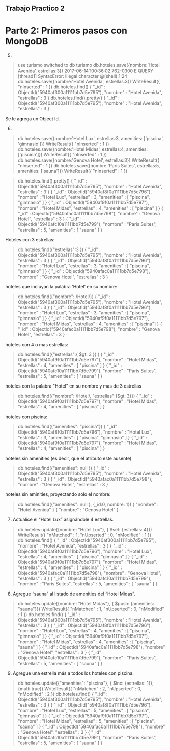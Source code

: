 ## Trabajo Practico 2

Parte 2: Primeros pasos con MongoDB
===================================

5.

> use turismo
switched to db turismo
> db.hoteles.save({nombre:’Hotel Avenida’, estrellas:3})
2017-06-14T00:36:02.762-0300 E QUERY    [thread1] SyntaxError: illegal character @(shell):1:24
> db.hoteles.save({nombre:'Hotel Avenida', estrellas:3})
WriteResult({ "nInserted" : 1 })
> db.hoteles.find()
{ "_id" : ObjectId("5940af300a11111bb7d5e795"), "nombre" : "Hotel Avenida", "estrellas" : 3 }
> db.hoteles.find().pretty()
{
    "_id" : ObjectId("5940af300a11111bb7d5e795"),
      "nombre" : "Hotel Avenida",
        "estrellas" : 3
}

Se le agrega un Object Id.

6.
> db.hoteles.save({nombre:'Hotel Lux', estrellas:3, amenities: ['piscina', 'gimnasio']})
WriteResult({ "nInserted" : 1 })
> db.hoteles.save({nombre:'Hotel Midas', estrellas:4, amenities: ['piscina']})
WriteResult({ "nInserted" : 1 })
> db.hoteles.save({nombre:'Genova Hotel', estrellas:3})
WriteResult({ "nInserted" : 1 })
> db.hoteles.save({nombre:'Paris Suites', estrellas:5, amenities: ['sauna']})
WriteResult({ "nInserted" : 1 })

> db.hoteles.find().pretty()
{
    "_id" : ObjectId("5940af300a11111bb7d5e795"),
      "nombre" : "Hotel Avenida",
        "estrellas" : 3
}
{
    "_id" : ObjectId("5940af8f0a11111bb7d5e796"),
      "nombre" : "Hotel Lux",
        "estrellas" : 3,
          "amenities" : [
              "piscina",
                  "gimnasio"
                    ]
}
{
    "_id" : ObjectId("5940af9f0a11111bb7d5e797"),
      "nombre" : "Hotel Midas",
        "estrellas" : 4,
          "amenities" : [
              "piscina"
                ]
}
{
    "_id" : ObjectId("5940afac0a11111bb7d5e798"),
      "nombre" : "Genova Hotel",
        "estrellas" : 3
}
{
    "_id" : ObjectId("5940afc10a11111bb7d5e799"),
      "nombre" : "Paris Suites",
        "estrellas" : 5,
          "amenities" : [
              "sauna"
                ]
}

Hoteles con 3 estrellas:
> db.hoteles.find({"estrellas":3 })
{ "_id" : ObjectId("5940af300a11111bb7d5e795"), "nombre" : "Hotel Avenida", "estrellas" : 3 }
{ "_id" : ObjectId("5940af8f0a11111bb7d5e796"), "nombre" : "Hotel Lux", "estrellas" : 3, "amenities" : [ "piscina", "gimnasio" ] }
{ "_id" : ObjectId("5940afac0a11111bb7d5e798"), "nombre" : "Genova Hotel", "estrellas" : 3 }

hoteles que incluyan la palabra 'Hotel' en su nombre:
> db.hoteles.find({"nombre": /Hotel/})
{ "_id" : ObjectId("5940af300a11111bb7d5e795"), "nombre" : "Hotel Avenida", "estrellas" : 3 }
{ "_id" : ObjectId("5940af8f0a11111bb7d5e796"), "nombre" : "Hotel Lux", "estrellas" : 3, "amenities" : [ "piscina", "gimnasio" ] }
{ "_id" : ObjectId("5940af9f0a11111bb7d5e797"), "nombre" : "Hotel Midas", "estrellas" : 4, "amenities" : [ "piscina"] }
{ "_id" : ObjectId("5940afac0a11111bb7d5e798"), "nombre" : "Genova Hotel", "estrellas" : 3 }

hoteles con 4 o mas estrellas:
> db.hoteles.find({"estrellas":{ $gt: 3 }} )
{ "_id" : ObjectId("5940af9f0a11111bb7d5e797"), "nombre" : "Hotel Midas", "estrellas" : 4, "amenities" : [ "piscina" ] }
{ "_id" : ObjectId("5940afc10a11111bb7d5e799"), "nombre" : "Paris Suites", "estrellas" : 5, "amenities" : [ "sauna" ] }

hoteles con la palabra "Hotel" en su nombre y mas de 3 estrellas
> db.hoteles.find({"nombre": /Hotel/, "estrellas":{$gt: 3}})
{ "_id" : ObjectId("5940af9f0a11111bb7d5e797"), "nombre" : "Hotel Midas", "estrellas" : 4, "amenities" : [ "piscina" ] }

hoteles con piscina:
> db.hoteles.find({"amenities": "piscina"})
{ "_id" : ObjectId("5940af8f0a11111bb7d5e796"), "nombre" : "Hotel Lux", "estrellas" : 3, "amenities" : [ "piscina", "gimnasio" ] }
{ "_id" : ObjectId("5940af9f0a11111bb7d5e797"), "nombre" : "Hotel Midas", "estrellas" : 4, "amenities" : [ "piscina" ] }

hoteles sin amenities (es decir, que el atributo este ausente)
> db.hoteles.find({"amenities": null })
{ "_id" : ObjectId("5940af300a11111bb7d5e795"), "nombre" : "Hotel Avenida", "estrellas" : 3 }
{ "_id" : ObjectId("5940afac0a11111bb7d5e798"), "nombre" : "Genova Hotel", "estrellas" : 3 }

hoteles sin aminities, proyectando solo el nombre:
> db.hoteles.find({"amenities": null }, {_id:0, nombre: 1})
{ "nombre" : "Hotel Avenida" }
{ "nombre" : "Genova Hotel" }


7. Actualice el “Hotel Lux” asignándole 4 estrellas.

> db.hoteles.update({nombre: "Hotel Lux"}, { $set: {estrellas: 4}})
WriteResult({ "nMatched" : 1, "nUpserted" : 0, "nModified" : 1 })
> db.hoteles.find()
{ "_id" : ObjectId("5940af300a11111bb7d5e795"), "nombre" : "Hotel Avenida", "estrellas" : 3 }
{ "_id" : ObjectId("5940af8f0a11111bb7d5e796"), "nombre" : "Hotel Lux", "estrellas" : 4, "amenities" : [ "piscina", "gimnasio" ] }
{ "_id" : ObjectId("5940af9f0a11111bb7d5e797"), "nombre" : "Hotel Midas", "estrellas" : 4, "amenities" : [ "piscina" ] }
{ "_id" : ObjectId("5940afac0a11111bb7d5e798"), "nombre" : "Genova Hotel", "estrellas" : 3 }
{ "_id" : ObjectId("5940afc10a11111bb7d5e799"), "nombre" : "Paris Suites", "estrellas" : 5, "amenities" : [ "sauna" ] }


8. Agregue “sauna” al listado de amenities del “Hotel Midas”.

> db.hoteles.update({nombre: "Hotel Midas"}, { $push: {amenities: "sauna"}})
WriteResult({ "nMatched" : 1, "nUpserted" : 0, "nModified" : 1 })
> db.hoteles.find()
{ "_id" : ObjectId("5940af300a11111bb7d5e795"), "nombre" : "Hotel Avenida", "estrellas" : 3 }
{ "_id" : ObjectId("5940af8f0a11111bb7d5e796"), "nombre" : "Hotel Lux", "estrellas" : 4, "amenities" : [ "piscina", "gimnasio" ] }
{ "_id" : ObjectId("5940af9f0a11111bb7d5e797"), "nombre" : "Hotel Midas", "estrellas" : 4, "amenities" : [ "piscina", "sauna" ] }
{ "_id" : ObjectId("5940afac0a11111bb7d5e798"), "nombre" : "Genova Hotel", "estrellas" : 3 }
{ "_id" : ObjectId("5940afc10a11111bb7d5e799"), "nombre" : "Paris Suites", "estrellas" : 5, "amenities" : [ "sauna" ] }

9. Agregue una estrella más a todos los hoteles con piscina.

> db.hoteles.update({"amenities": "piscina"}, { $inc: {estrellas: 1}}, {multi:true})
WriteResult({ "nMatched" : 2, "nUpserted" : 0, "nModified" : 2 })
> db.hoteles.find()
{ "_id" : ObjectId("5940af300a11111bb7d5e795"), "nombre" : "Hotel Avenida", "estrellas" : 3 }
{ "_id" : ObjectId("5940af8f0a11111bb7d5e796"), "nombre" : "Hotel Lux", "estrellas" : 5, "amenities" : [ "piscina", "gimnasio" ] }
{ "_id" : ObjectId("5940af9f0a11111bb7d5e797"), "nombre" : "Hotel Midas", "estrellas" : 5, "amenities" : [ "piscina", "sauna" ] }
{ "_id" : ObjectId("5940afac0a11111bb7d5e798"), "nombre" : "Genova Hotel", "estrellas" : 3 }
{ "_id" : ObjectId("5940afc10a11111bb7d5e799"), "nombre" : "Paris Suites", "estrellas" : 5, "amenities" : [ "sauna" ] }

